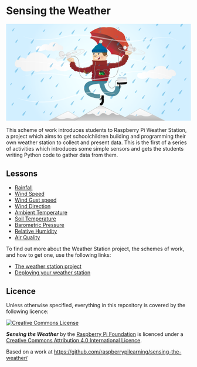 # Sensing the Weather

![](cover.png)

This scheme of work introduces students to Raspberry Pi Weather Station, a project which aims to get schoolchildren building and programming their own weather station to collect and present data. This is the first of a series of activities which introduces some simple sensors and gets the students writing Python code to gather data from them. 

## Lessons

- [Rainfall]()
- [Wind Speed]()
- [Wind Gust speed]()
- [Wind Direction]()
- [Ambient Temperature]()
- [Soil Temperature]()
- [Barometric Pressure]()
- [Relative Humidity]()
- [Air Quality]()



To find out more about the Weather Station project, the schemes of work, and how to get one, use the following links:

- [The weather station project](http://www.raspberrypi.org/school-weather-station-project/) 
- [Deploying your weather station](https://github.com/raspberrypi/weather-station) 



## Licence

Unless otherwise specified, everything in this repository is covered by the following licence:

[![Creative Commons License](http://i.creativecommons.org/l/by-sa/4.0/88x31.png)](http://creativecommons.org/licenses/by-sa/4.0/)

***Sensing the Weather*** by the [Raspberry Pi Foundation](http://www.raspberrypi.org) is licenced under a [Creative Commons Attribution 4.0 International Licence](http://creativecommons.org/licenses/by-sa/4.0/).

Based on a work at https://github.com/raspberrypilearning/sensing-the-weather/
